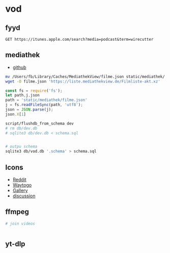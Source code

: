 # vod

## fyyd

```http
GET https://itunes.apple.com/search?media=podcast&term=wirecutter
```

## mediathek

* [github](https://github.com/mediathekview/mediathekviewweb)

```bash
mv /Users/fb/Library/Caches/MediathekView/filme.json static/mediathek/
wget -O filme.json 'https://liste.mediathekview.de/Filmliste-akt.xz'
```

```javascript
const fs = require('fs');
let path,j,json
path = 'static/mediathek/filme.json'
j = fs.readFileSync(path, 'utf8');
json = JSON.parse(j);
json.X[1]
```

```bash
script/flushdb_from_schema dev
# rm db/dev.db
# sqlite3 db/dev.db < schema.sql


# outpu schema
sqlite3 db/vod.db '.schema' > schema.sql


```

## Icons

* [Reddit](https://www.reddit.com/r/sveltejs/comments/16ic3oh/best_icon_library_for_svelte/)
* [Waytogo](https://github.com/unplugin/unplugin-icons)
* [Gallery](https://icones.js.org/collection/ph)
* [discussion](https://www.reddit.com/r/sveltejs/comments/10rvng1/comment/j6y7bmz/)

## ffmpeg

```bash
# join videos



```

## yt-dlp
